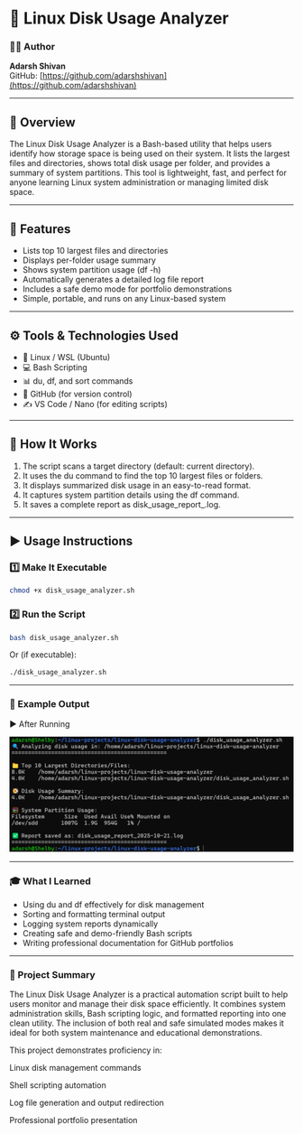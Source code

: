 # 💽 Linux Disk Usage Analyzer

### 👨‍💻 Author

**Adarsh Shivan**<br>GitHub: [https://github.com/adarshshivan](https://github.com/adarshshivan)

---

## 📘 Overview
The Linux Disk Usage Analyzer is a Bash-based utility that helps users identify how storage space is being used on their system.
It lists the largest files and directories, shows total disk usage per folder, and provides a summary of system partitions.
This tool is lightweight, fast, and perfect for anyone learning Linux system administration or managing limited disk space.

---

## 🧰 Features
- Lists top 10 largest files and directories
- Displays per-folder usage summary
- Shows system partition usage (df -h)
- Automatically generates a detailed log file report
- Includes a safe demo mode for portfolio demonstrations
- Simple, portable, and runs on any Linux-based system

---

## ⚙️ Tools & Technologies Used
- 🐧 Linux / WSL (Ubuntu)
- 💻 Bash Scripting
- 📊 du, df, and sort commands
- 🧾 GitHub (for version control)
- ✍️ VS Code / Nano (for editing scripts)

---

## 🧩 How It Works
1. The script scans a target directory (default: current directory).
2. It uses the du command to find the top 10 largest files or folders.
3. It displays summarized disk usage in an easy-to-read format.
4. It captures system partition details using the df command.
5. It saves a complete report as disk_usage_report_<date>.log.

---

## ▶️ Usage Instructions

### 1️⃣ Make It Executable
```bash
chmod +x disk_usage_analyzer.sh
```
### 2️⃣ Run the Script
```bash
bash disk_usage_analyzer.sh
```

Or (if executable):

```bash
./disk_usage_analyzer.sh
```

---

### 📂 Example Output

▶️ After Running 

![After running](./images/disk_output.png)

---

### 🎓 What I Learned

- Using du and df effectively for disk management
- Sorting and formatting terminal output
- Logging system reports dynamically
- Creating safe and demo-friendly Bash scripts
- Writing professional documentation for GitHub portfolios

---

### 🧠 Project Summary

The Linux Disk Usage Analyzer is a practical automation script built to help users monitor and manage their disk space efficiently.
It combines system administration skills, Bash scripting logic, and formatted reporting into one clean utility.
The inclusion of both real and safe simulated modes makes it ideal for both system maintenance and educational demonstrations.

This project demonstrates proficiency in:

Linux disk management commands

Shell scripting automation

Log file generation and output redirection

Professional portfolio presentation
